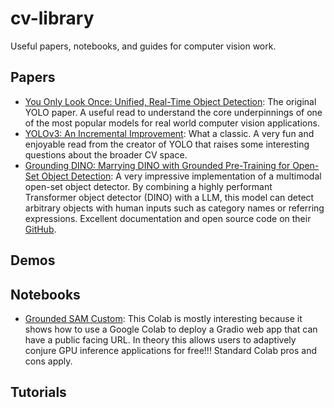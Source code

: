 # cv-library
Useful papers, notebooks, and guides for computer vision work.

## Papers

- [You Only Look Once: Unified, Real-Time Object Detection](https://pjreddie.com/media/files/papers/yolo_1.pdf): The original YOLO paper. A useful read to understand the core underpinnings of one of the most popular models for real world computer vision applications.
- [YOLOv3: An Incremental Improvement](https://pjreddie.com/media/files/papers/YOLOv3.pdf): What a classic. A very fun and enjoyable read from the creator of YOLO that raises some interesting questions about the broader CV space.
- [Grounding DINO: Marrying DINO with Grounded Pre-Training for Open-Set Object Detection](https://arxiv.org/abs/2303.05499): A very impressive implementation of a multimodal open-set object detector. By combining a highly performant Transformer object detector (DINO) with a LLM, this model can detect arbitrary objects with human inputs such as category names or referring expressions. Excellent documentation and open source code on their [GitHub](https://github.com/IDEA-Research/GroundingDINO).

## Demos

## Notebooks

- [Grounded SAM Custom](https://colab.research.google.com/github/camenduru/grounded-segment-anything-colab/blob/main/grounded-segment-anything-custom.ipynb): This Colab is mostly interesting because it shows how to use a Google Colab to deploy a Gradio web app that can have a public facing URL. In theory this allows users to adaptively conjure GPU inference applications for free!!! Standard Colab pros and cons apply.

## Tutorials
